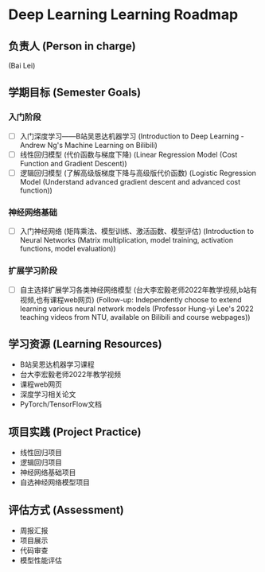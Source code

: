 # Deep Learning Learning Roadmap

## 负责人 (Person in charge)
(Bai Lei)

## 学期目标 (Semester Goals)

### 入门阶段
- [ ] 入门深度学习——B站吴恩达机器学习 (Introduction to Deep Learning - Andrew Ng's Machine Learning on Bilibili)
- [ ] 线性回归模型 (代价函数与梯度下降) (Linear Regression Model (Cost Function and Gradient Descent))
- [ ] 逻辑回归模型 (了解高级版梯度下降与高级版代价函数) (Logistic Regression Model (Understand advanced gradient descent and advanced cost function))

### 神经网络基础
- [ ] 入门神经网络 (矩阵乘法、模型训练、激活函数、模型评估) (Introduction to Neural Networks (Matrix multiplication, model training, activation functions, model evaluation))

### 扩展学习阶段
- [ ] 自主选择扩展学习各类神经网络模型 (台大李宏毅老师2022年教学视频,b站有视频,也有课程web网页) (Follow-up: Independently choose to extend learning various neural network models (Professor Hung-yi Lee's 2022 teaching videos from NTU, available on Bilibili and course webpages))

## 学习资源 (Learning Resources)
- B站吴恩达机器学习课程
- 台大李宏毅老师2022年教学视频
- 课程web网页
- 深度学习相关论文
- PyTorch/TensorFlow文档

## 项目实践 (Project Practice)
- 线性回归项目
- 逻辑回归项目
- 神经网络基础项目
- 自选神经网络模型项目

## 评估方式 (Assessment)
- 周报汇报
- 项目展示
- 代码审查
- 模型性能评估
